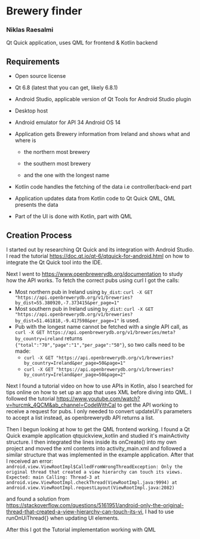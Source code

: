 # Brewery finder
### Niklas Raesalmi
Qt Quick application, uses QML for frontend & Kotlin backend

## Requirements
- Open source license

- Qt 6.8 (latest that you can get, likely 6.8.1)

- Android Studio, applicable version of Qt Tools for Android Studio plugin

- Desktop host

- Android emulator for API 34 Android OS 14

- Application gets Brewery information from Ireland and shows what and where is

    - the northern most brewery

    - the southern most brewery

    - and the one with the longest name

- Kotlin code handles the fetching of the data i.e controller/back-end part

- Application updates data from Kotlin code to Qt Quick QML, QML presents the data

- Part of the UI is done with Kotlin, part with QML

## Creation Process
I started out by researching Qt Quick and its integration with Android Studio. I read the tutorial https://doc.qt.io/qt-6/qtquick-for-android.html on how to integrate the Qt Quick tool into the IDE.

Next I went to https://www.openbrewerydb.org/documentation to study how the API works. To fetch the correct pubs using curl I got the calls: 
- Most northern pub in Ireland using `by_dist`: `curl -X GET "https://api.openbrewerydb.org/v1/breweries?by_dist=55.380920,-7.373415&per_page=1"` 
- Most southern pub in Ireland using `by_dist`: `curl -X GET "https://api.openbrewerydb.org/v1/breweries?by_dist=51.461818,-9.417598&per_page=1"` is used.
- Pub with the longest name cannot be fetched with a single API call, as `curl -X GET https://api.openbrewerydb.org/v1/breweries/meta?by_country=ireland` returns `{"total":"70","page":"1","per_page":"50"}`, so two calls need to be made:
    - `curl -X GET "https://api.openbrewerydb.org/v1/breweries?by_country=Ireland&per_page=50&page=1"`
    - `curl -X GET "https://api.openbrewerydb.org/v1/breweries?by_country=Ireland&per_page=50&page=2"`

Next I found a tutorial video on how to use APIs in Kotlin, also I searched for tips online on how to set up an app that uses XML before diving into QML. I followed the tutorial https://www.youtube.com/watch?v=hurcmk_4QCM&ab_channel=CodeWithCal to get the API working to receive a request for pubs. I only needed to convert updateUI's parameters to accept a list instead, as openbrewerydb API returns a list.

Then I begun looking at how to get the QML frontend working. I found a Qt Quick example application qtquickview_kotlin and studied it's mainActivity structure. I then integrated the lines inside its onCreate() into my own project and moved the xml contents into activity_main.xml and followed a similar structure that was implemented in the example application. After that I received an error:
`android.view.ViewRootImpl$CalledFromWrongThreadException: Only the original thread that created a view hierarchy can touch its views. Expected: main Calling: Thread-3
at android.view.ViewRootImpl.checkThread(ViewRootImpl.java:9994)
at android.view.ViewRootImpl.requestLayout(ViewRootImpl.java:2082)`

and found a solution from https://stackoverflow.com/questions/5161951/android-only-the-original-thread-that-created-a-view-hierarchy-can-touch-its-vi, I had to use runOnUiThread{} when updating UI elements.

After this I got the Tutorial implementation working with QML
